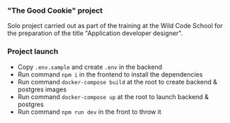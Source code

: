 ### "The Good Cookie" project

Solo project carried out as part of the training at the Wild Code School for the preparation of the title "Application developer designer".

### Project launch

- Copy `.env.sample` and create `.env` in the backend
- Run command `npm i` in the frontend to install the dependencies
- Run command `docker-compose build` at the root to create backend & postgres images
- Run command `docker-compose up` at the root to launch backend & postgres
- Run command `npm run dev` in the front to throw it
